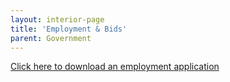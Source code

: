 ```yaml
---
layout: interior-page
title: 'Employment & Bids'
parent: Government
---
```



[Click here to download an employment application](https://storage.googleapis.com/static.rutherford-nj.com/borough-clerk/permits-licenses/Employment%20Application.pdf)
